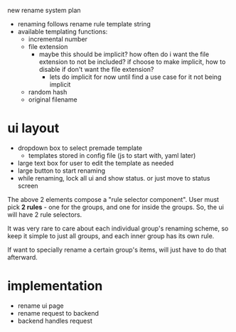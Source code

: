 new rename system plan

- renaming follows rename rule template string
- available templating functions:
    - incremental number
    - file extension
        - maybe this should be implicit? how often do i want the file extension to not be included? if choose to make implicit, how to disable if don't want the file extension?
            - lets do implicit for now until find a use case for it not being implicit
    - random hash
    - original filename

# ui layout
- dropdown box to select premade template
    - templates stored in config file (js to start with, yaml later)
- large text box for user to edit the template as needed
- large button to start renaming
- while renaming, lock all ui and show status. or just move to status screen

The above 2 elements compose a "rule selector component". User must pick **2 rules** - one for the groups, and one for inside the groups. So, the ui will have 2 rule selectors.

It was very rare to care about each individual group's renaming scheme, so keep it simple to just all groups, and each inner group has its own rule.

If want to specially rename a certain group's items, will just have to do that afterward.

# implementation
- rename ui page
- rename request to backend
- backend handles request